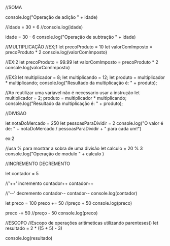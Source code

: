 //SOMA

console.log("Operação de adição " + idade)

//idade = 30 + 6
//console.log(idade)

idade = 30 - 6
console.log("Operação de subtração " + idade)


//MULTIPLICAÇÂO
//EX;1
let precoProduto = 10
let valorComImposto = precoProduto * 2
console.log(valorComImposto)

//EX:2
let precoProduto = 99.99
let valorComImposto = precoProduto * 2
console.log(valorComImposto)

//EX3
let multiplicador = 8;
let multiplicando = 12;
let produto = multiplicador * multiplicando;
console.log("Resultado da multiplicação é: " + produto);


//Ao reutilizar uma variavel não é necessario usar a instrução let
multiplicador = 2;
produto = multiplicador * multiplicando;
console.log("Resultado da multiplicação é: " + produto);


//DIVISAO

let notaDoMercado = 250
let pessoasParaDividir = 2
console.log("O valor é de: " + notaDoMercado / pessoasParaDividir  + " para cada um!")

ex:2

//usa % para mostrar a sobra de uma divisão
let calculo = 20 % 3
console.log("Operação de modulo " + calculo )


//INCREMENTO DECREMENTO

let contador = 5

//'++' incremento
contador++
contador++

//'--' decremento
contador--
contador--
console.log(contador)


let preco = 100
preco += 50 //preço + 50
console.log(preco)

preco -= 50 //preço - 50
console.log(preco)


//ESCOPO
//Escopo de operações aritimeticas utilizando parenteses()
let resultado = 2 * ((5 + 5) - 3)

console.log(resultado)